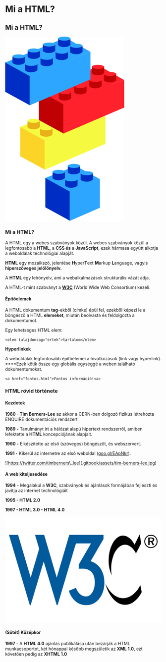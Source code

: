 # Mi a HTML?

## **Mi a HTML?**



![](.gitbook/assets/lego-block-art-hi.png)

### Mi a HTML?

A HTML egy a webes szabványok közül. A webes szabványok közül a legfontosabb a **HTML**, a **CSS és** a **JavaScript**, ezek hármasa együtt alkotja a weboldalak technológiai alapját.

**HTML** egy mozaikszó, jelentése **H**yper**T**ext **M**arkup **L**anguage, vagyis **hiperszöveges jelölőnyelv.**

A **HTML** egy leírónyelv, ami a webalkalmazások strukturális vázát adja.

A HTML-t mint szabványt a [**W3C**](https://hu.wikipedia.org/wiki/W3C) \(World Wide Web Consortium\) kezeli.

#### Építőelemek

A HTML dokumentum **tag**-ekből \(címke\) épül fel, ezekből képezi le a böngésző a HTML **elemeket**, miután beolvasta és feldolgozta a dokumentumot. 

Egy lehetséges HTML elem:

```markup
<elem tulajdonsag="ertek">tartalom</elem>
```

**Hyperlinkek**

A weboldalak legfontosabb építőelemei a hivatkozások \(link vagy hyperlink\). ****Ezek kötik össze egy globális egységgé a weben található dokumentumokat.

```markup
<a href="fontos.html">Fontos információ!<a>
```

### HTML rövid története

#### Kezdetek

**1980 - Tim Berners-Lee** az akkor a CERN-ben dolgozó fizikus létrehozta ENQUIRE dokumentációs rendszert

**1989 -** Tanulmányt írt a hálózat alapú hipertext rendszerről, amiben lefektette a **HTML** koncepciójának alapjait.

**1990 -** Elkészítette az első \(szöveges\) böngészőt, és webszervert.

**1991 -** Kikerül az internetre az első weboldal \([goo.gl/EApNkr](http://goo.gl/EApNkr)\).

![https://twitter.com/timberners\_lee](.gitbook/assets/tim-berners-lee.jpg)

#### A web kiteljesedése

**1994** - Megalakul a **W3C**, szabványok és ajánlások formájában fejleszti és javítja az internet technológiáit

**1995 - HTML 2.0**

**1997 - HTML 3.0 - HTML 4.0**

![](.gitbook/assets/w3c__icon.svg.png)

#### \(Sötét\) Középkor

**1997 -** A **HTML 4.0** ajánlás publikálása után bezárják a HTML munkacsoportot, két hónappal később megszületik az **XML 1.0**, ezt követően pedig az **XHTML 1.0**

